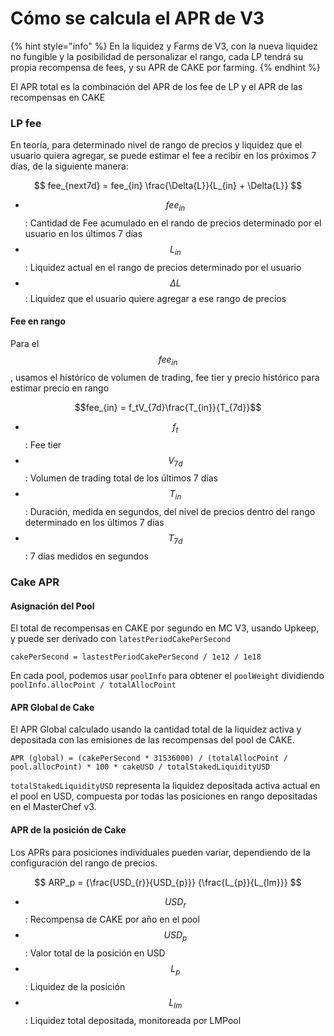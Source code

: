 # Cómo se calcula el APR de V3

{% hint style="info" %}
En la liquidez y Farms de V3, con la nueva liquidez no fungible y la posibilidad de personalizar el rango, cada LP tendrá su propia recompensa de fees, y su APR de CAKE por farming.
{% endhint %}

El APR total es la combinación del APR de los fee de LP y el APR de las recompensas en CAKE

### LP fee

En teoría, para determinado nivel de rango de precios y liquidez que el usuario quiera agregar, se puede estimar el fee a recibir en los próximos 7 días, de la siguiente manera:

$$
fee_{next7d} = fee_{in} \frac{\Delta{L}}{L_{in} + \Delta{L}}
$$

* $$fee_{in}$$ : Cantidad de Fee acumulado en el rando de precios determinado por el usuario en los últimos 7 días
* $$L_{in}$$: Liquidez actual en el rango de precios determinado por el usuario
* $$\Delta{L}$$: Liquidez que el usuario quiere agregar a ese rango de precios

#### Fee en rango

Para el $$fee_{in}$$, usamos el histórico de volumen de trading, fee tier y precio histórico para estimar precio en rango

$$fee_{in} = f_tV_{7d}\frac{T_{in}}{T_{7d}}$$

* $$f_t$$: Fee tier
* $$V_{7d}$$: Volumen de trading total de los últimos 7 días
* $$T_{in}$$: Duración, medida en segundos, del nivel de precios dentro del rango determinado en los últimos 7 días
* $$T_{7d}$$: 7 días medidos en segundos

### Cake APR

#### Asignación del Pool

El total de recompensas en CAKE por segundo en MC V3, usando Upkeep, y puede ser derivado con `latestPeriodCakePerSecond`&#x20;

`cakePerSecond = lastestPeriodCakePerSecond / 1e12 / 1e18`

En cada pool, podemos usar `poolInfo` para obtener el `poolWeight` dividiendo  `poolInfo.allocPoint / totalAllocPoint`

#### APR Global de Cake&#x20;

El APR Global calculado usando la cantidad total de la liquidez activa y depositada con las emisiones de las recompensas del pool de CAKE.

`APR (global) = (cakePerSecond * 31536000) / (totalAllocPoint / pool.allocPoint) * 100 * cakeUSD / totalStakedLiquidityUSD`

`totalStakedLiquidityUSD` representa la liquidez depositada activa actual en el pool en USD, compuesta por todas las posiciones en rango depositadas en el MasterChef v3.

#### APR de la posición de Cake

Los APRs para posiciones individuales pueden variar, dependiendo de la configuración del rango de precios.

$$
ARP_p = {\frac{USD_{r}}{USD_{p}}} {\frac{L_{p}}{L_{lm}}}
$$

* $$USD_r$$: Recompensa de CAKE por año en el pool
* $$USD_p$$: Valor total de la posición en USD
* $$L_{p}$$: Liquidez de la posición
* $$L_{lm}$$: Liquidez total depositada, monitoreada por LMPool
